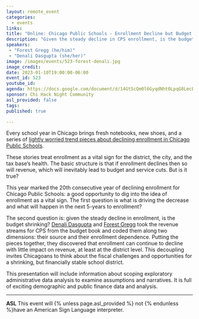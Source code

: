 ```yaml
---
layout: remote_event
categories:
  - events
links: 
title: "Online: Chicago Public Schools - Enrollment Decline but Budget Stability"
description: "Given the steady decline in CPS enrollment, is the budget shrinking? Denali Dasgupta and Forest Gregg took the revenue streams for CPS from the budget book and coded them along two dimensions: their source and their enrollment dependence. Putting the pieces together, they discovered that enrollment can continue to decline with little impact on revenue, at least at the district level. This decoupling invites Chicagoans to think about the fiscal challenges and opportunities for a shrinking, but financially stable school district. This presentation will include information about scoping exploratory administrative data analysis to examine assumptions and narratives. It is full of exciting demographic and public finance data and analysis."
speakers:
 - "Forest Gregg (he/him)"
 - "Denali Dasgupta (she/her)"
image: /images/events/523-forest-denali.jpg
image_credit:
date: 2023-01-10T19:00:00-06:00
event_id: 523
youtube_id: 
agenda: https://docs.google.com/document/d/14GtScQm0l6GyqdNht0LpqG8LmcEF7i3COjNJ06PaTj8/edit#
sponsor: Chi Hack Night Community
asl_provided: false
tags: 
published: true

---
```


Every school year in Chicago brings fresh notebooks, new shoes, and a series of [lightly worried trend pieces about declining enrollment in Chicago Public Schools](https://www.chicagotribune.com/news/breaking/ct-cps-chicago-public-schools-enrollment-decline-20191108-u7qkibaptnb7ljyob3frclgldy-story.html). 

These stories treat enrollment as a vital sign for the district, the city, and the tax base’s health. The basic structure is that if enrollment declines then so will revenue, which will inevitably lead to budget and service cuts. But is it true? 

This year marked the 20th consecutive year of declining enrollment for Chicago Public Schools: a good opportunity to dig into the idea of enrollment as a vital sign. The first question is what is driving the decrease and what will happen in the next 5-years to enrollment?

The second question is: given the steady decline in enrollment, is the budget shrinking? [Denali Dasgupta](https://twitter.com/naxattack) and [Forest Gregg](https://mastodon.social/@fgregg) took the revenue streams for CPS from the budget book and coded them along two dimensions: their source and their enrollment dependence. Putting the pieces together, they discovered that enrollment can continue to decline with little impact on revenue, at least at the district level. This decoupling invites Chicagoans to think about the fiscal challenges and opportunities for a shrinking, but financially stable school district.

This presentation will include information about scoping exploratory administrative data analysis to examine assumptions and narratives. It is full of exciting demographic and public finance data and analysis.


---

**ASL** This event will {% unless page.asl_provided %} not {% endunless %}have an American Sign Language interpreter.
